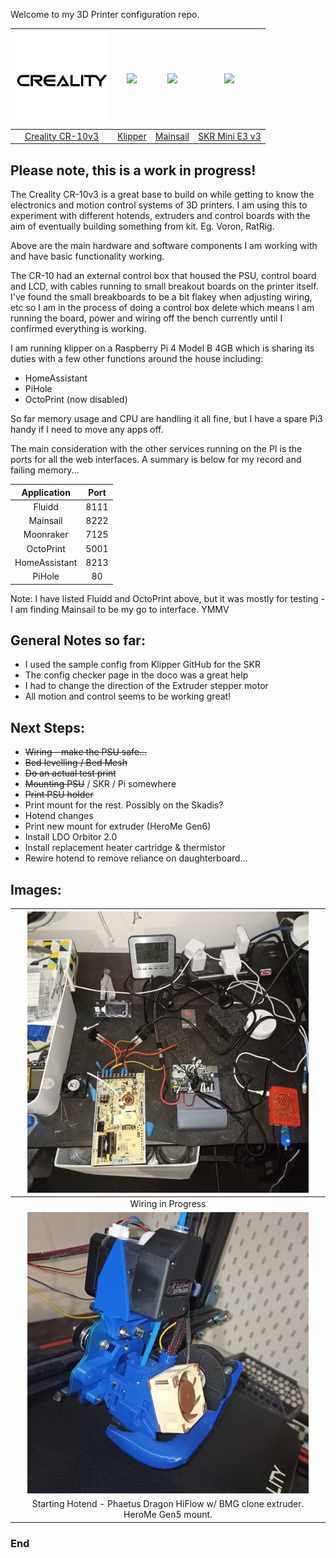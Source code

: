 Welcome to my 3D Printer configuration repo. 


| <img src="https://github.com/CarloCamacho/klipper_config/blob/master/images/creality.png" width="150">| <img src="https://www.klipper3d.org/img/klipper-logo.png" width="150">  | <img src="https://raw.githubusercontent.com/mainsail-crew/docs/master/assets/img/logo.png" width="150">   |  <img src="https://avatars.githubusercontent.com/u/38851044?v=4" width="150">
| :------------:| :------------: | :------------: | :------------: |
| [Creality CR-10v3](https://www.creality3dofficial.com/products/creality-cr-10-v3-3d-printer-with-genuine-e3d-direct-drive-extruder-2020-latest-version "Creality CR-10v3")| [Klipper](https://www.klipper3d.org "Klipper")  | [Mainsail](https://docs.mainsail.xyz/ "Mainsail")  | [SKR Mini E3 v3](https://www.biqu.equipment/products/bigtreetech-skr-mini-e3-v2-0-32-bit-control-board-for-ender-3 "SKR Mini E3 v3")  |

## Please note, this is a work in progress! 

The Creality CR-10v3 is a great base to build on while getting to know the electronics and motion control systems of 3D printers.  I am using this to experiment with different hotends, extruders and control boards with the aim of eventually building something from kit. Eg. Voron, RatRig. 

Above are the main hardware and software components I am working with and have basic functionality working. 

The CR-10 had an external control box that housed the PSU, control board and LCD, with cables running to small breakout boards on the printer itself.
I've found the small breakboards to be a bit flakey when adjusting wiring, etc so I am in the process of doing a control box delete which means I am running the board, power and wiring off the bench currently until I confirmed everything is working.  

I am running klipper on a Raspberry Pi 4 Model B 4GB which is sharing its duties with a few other functions around the house including:
- HomeAssistant
- PiHole
- OctoPrint (now disabled)

So far memory usage and CPU are handling it all fine, but I have a spare Pi3 handy if I need to move any apps off. 

The main consideration with the other services running on the PI is the ports for all the web interfaces. A summary is below for my record and failing memory...

| Application  | Port  |
| :------------: | :------------: |
| Fluidd  | 8111  |
| Mainsail  | 8222  |
| Moonraker  | 7125  |
| OctoPrint |  5001  |
| HomeAssistant  | 8213  |
| PiHole  | 80  |

Note: I have listed Fluidd and OctoPrint above, but it was mostly for testing - I am finding Mainsail to be my go to interface.  YMMV

## General Notes so far:
- I used the sample config from Klipper GitHub for the SKR
- The config checker page in the doco was a great help
- I had to change the direction of the Extruder stepper motor
- All motion and control seems to be working great! 

## Next Steps:
- ~~Wiring - make the PSU safe...~~
- ~~Bed levelling / Bed Mesh~~
- ~~Do an actual test print~~
- ~~Mounting PSU~~ / SKR / Pi somewhere
 - ~~Print PSU holder~~
 - Print mount for the rest. Possibly on the Skadis?
- Hotend changes
 - Print new mount for extruder (HeroMe Gen6)
 - Install LDO Orbitor 2.0
 - Install replacement heater cartridge & thermistor
 - Rewire hotend to remove reliance on daughterboard...


## Images:

| <img src="https://github.com/CarloCamacho/klipper_config/blob/master/images/wiring.jpg" width="450">  |
| :------------: |
| Wiring in Progress  |
| <img src="https://github.com/CarloCamacho/klipper_config/blob/master/images/BMGHotend.jpg" width="450">  |
| Starting Hotend - Phaetus Dragon HiFlow w/ BMG clone extruder.   HeroMe Gen5 mount.  |


### End
